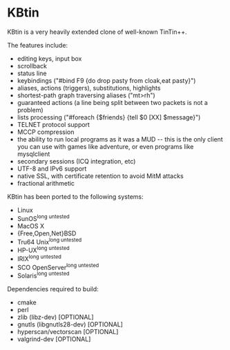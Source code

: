KBtin
=====

KBtin is a very heavily extended clone of well-known TinTin++.

The features include:
* editing keys, input box
* scrollback
* status line
* keybindings ("#bind F9 {do drop pasty from cloak,eat pasty}")
* aliases, actions (triggers), substitutions, highlights
* shortest-path graph traversing aliases ("mt>rh")
* guaranteed actions (a line being split between two packets is not a problem)
* lists processing ("#foreach {$friends} {tell $0 [XX] $message}")
* TELNET protocol support
* MCCP compression
* the ability to run local programs as it was a MUD -- this is the only client you can use with games like adventure, or even programs like mysqlclient
* secondary sessions (ICQ integration, etc)
* UTF-8 and IPv6 support
* native SSL, with certificate retention to avoid MitM attacks
* fractional arithmetic

KBtin has been ported to the following systems:

* Linux
* SunOS<sup>long untested</sup>
* MacOS X
* {Free,Open,Net}BSD
* Tru64 Unix<sup>long untested</sup>
* HP-UX<sup>long untested</sup>
* IRIX<sup>long untested</sup>
* SCO OpenServer<sup>long untested</sup>
* Solaris<sup>long untested</sup>

Dependencies required to build:

* cmake
* perl
* zlib (libz-dev) [OPTIONAL]
* gnutls (libgnutls28-dev) [OPTIONAL]
* hyperscan/vectorscan [OPTIONAL]
* valgrind-dev [OPTIONAL]

